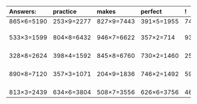 | Answers: | practice | makes | perfect | ! |
| :--- | :--- | :--- | :--- | :--- |
| 865×6=5190 | 253×9=2277 | 827×9=7443 | 391×5=1955 | 742×7=5194 | 
|   |   |   |   |   | 
|   |   |   |   |   | 
|   |   |   |   |   | 
| 533×3=1599 | 804×8=6432 | 946×7=6622 | 357×2=714 | 931×5=4655 | 
|   |   |   |   |   | 
|   |   |   |   |   | 
|   |   |   |   |   | 
|   |   |   |   |   | 
| 328×8=2624 | 398×4=1592 | 845×8=6760 | 730×2=1460 | 251×8=2008 | 
|   |   |   |   |   | 
|   |   |   |   |   | 
|   |   |   |   |   | 
|   |   |   |   |   | 
| 890×8=7120 | 357×3=1071 | 204×9=1836 | 746×2=1492 | 590×5=2950 | 
|   |   |   |   |   | 
|   |   |   |   |   | 
|   |   |   |   |   | 
|   |   |   |   |   | 
| 813×3=2439 | 634×6=3804 | 508×7=3556 | 626×6=3756 | 469×4=1876 | 
